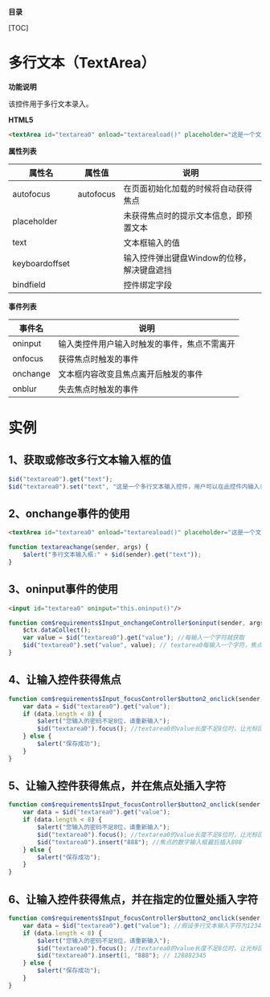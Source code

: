 **目录**

[TOC]

# 多行文本（TextArea）

**功能说明**

该控件用于多行文本录入。

**HTML5**
```html
<textArea id="textarea0" onload="textareaload()" placeholder="这是一个文本域，可输入多行文本..." onchange="textareachange()">这是一个文本域，可输入多行文本...</textArea>
```

**属性列表**

| 属性名 | 属性值 | 说明 |
| ------------ | ------------ | ------------ |
| autofocus | autofocus | 在页面初始化加载的时候将自动获得焦点 |
| placeholder |   | 未获得焦点时的提示文本信息，即预置文本 |
| text |   | 文本框输入的值 |
| keyboardoffset |   | 输入控件弹出键盘Window的位移，解决键盘遮挡 |
| bindfield |   | 控件绑定字段 |

**事件列表**

| 事件名 | 说明 |
| ------------ | ------------ |
| oninput | 输入类控件用户输入时触发的事件，焦点不需离开 |
| onfocus | 获得焦点时触发的事件 |
| onchange | 文本框内容改变且焦点离开后触发的事件 |
| onblur | 失去焦点时触发的事件 |

# 实例

## 1、获取或修改多行文本输入框的值
```javascript
$id("textarea0").get("text");
$id("textarea0").set("text", "这是一个多行文本输入控件，用户可以在此控件内输入多行文本。。。")
```

## 2、onchange事件的使用
```html
<textArea id="textarea0" onload="textareaload()" placeholder="这是一个文本域，可输入多行文本..." onchange="textareachange()">这是一个文本域，可输入多行文本...</textArea>
```
```javascript
function textareachange(sender, args) {
	$alert("多行文本输入框:" + $id(sender).get("text"));
}
```

## 3、oninput事件的使用
```html
<input id="textarea0" oninput="this.oninput()"/>
```
```javascript
function com$requirements$Input_onchangeController$oninput(sender, args) {
	$ctx.dataCollect();
	var value = $id("textarea0").get("value"); //每输入一个字符就获取
	$id("textarea0").set("value", value); // textarea0每输入一个字符，焦点不需离开就在textarea0中显示
}
```

## 4、让输入控件获得焦点
```javascript
function com$requirements$Input_focusController$button2_onclick(sender, args) {
	var data = $id("textarea0").get("value");
	if (data.length < 8) {
		$alert("您输入的密码不足8位，请重新输入");
		$id("textarea0").focus(); //textarea0的value长度不足8位时，让光标回到textarea0上
	} else {
		$alert("保存成功");
	}
}
```

## 5、让输入控件获得焦点，并在焦点处插入字符
```javascript
function com$requirements$Input_focusController$button2_onclick(sender, args) {
	var data = $id("textarea0").get("value");
	if (data.length < 8) {
		$alert("您输入的密码不足8位，请重新输入");
		$id("textarea0").focus(); //textarea0的value长度不足8位时，让光标回到textarea0上
		$id("textarea0").insert("888"); //焦点的数字输入框最后插入888
	} else {
		$alert("保存成功");
	}
}
```

## 6、让输入控件获得焦点，并在指定的位置处插入字符
```javascript
function com$requirements$Input_focusController$button2_onclick(sender, args) {
	var data = $id("textarea0").get("value"); //假设多行文本输入字符为12345
	if (data.length < 8) {
		$alert("您输入的密码不足8位，请重新输入");
		$id("textarea0").focus(); //textarea0的value长度不足8位时，让光标回到textarea0上
		$id("textarea0").insert(1, "888"); // 128882345
	} else {
		$alert("保存成功");
	}
}
```

